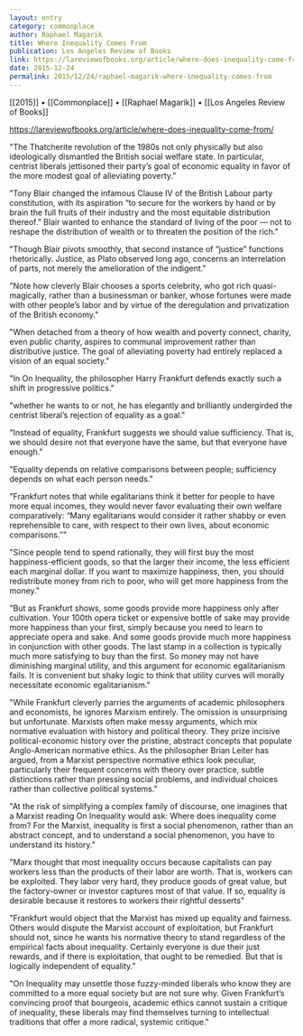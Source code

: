 ```yaml
---
layout: entry
category: commonplace
author: Raphael Magarik
title: Where Inequality Comes From
publication: Los Angeles Review of Books
link: https://lareviewofbooks.org/article/where-does-inequality-come-from/
date: 2015-12-24
permalink: 2015/12/24/raphael-magarik-where-inequality-comes-from
---
```


[[2015]] • [[Commonplace]] • [[Raphael Magarik]] • [[Los Angeles Review of Books]]

https://lareviewofbooks.org/article/where-does-inequality-come-from/

"The Thatcherite revolution of the 1980s not only physically but also ideologically dismantled the British social welfare state. In particular, centrist liberals jettisoned their party’s goal of economic equality in favor of the more modest goal of alleviating poverty."
 
"Tony Blair changed the infamous Clause IV of the British Labour party constitution, with its aspiration “to secure for the workers by hand or by brain the full fruits of their industry and the most equitable distribution thereof.” Blair wanted to enhance the standard of living of the poor — not to reshape the distribution of wealth or to threaten the position of the rich."

"Though Blair pivots smoothly, that second instance of “justice” functions rhetorically. Justice, as Plato observed long ago, concerns an interrelation of parts, not merely the amelioration of the indigent."

"Note how cleverly Blair chooses a sports celebrity, who got rich quasi-magically, rather than a businessman or banker, whose fortunes were made with other people’s labor and by virtue of the deregulation and privatization of the British economy."
 
"When detached from a theory of how wealth and poverty connect, charity, even public charity, aspires to communal improvement rather than distributive justice. The goal of alleviating poverty had entirely replaced a vision of an equal society."

"In On Inequality, the philosopher Harry Frankfurt defends exactly such a shift in progressive politics."

"whether he wants to or not, he has elegantly and brilliantly undergirded the centrist liberal’s rejection of equality as a goal."

"Instead of equality, Frankfurt suggests we should value sufficiency. That is, we should desire not that everyone have the same, but that everyone have enough."

"Equality depends on relative comparisons between people; sufficiency depends on what each person needs."

"Frankfurt notes that while egalitarians think it better for people to have more equal incomes, they would never favor evaluating their own welfare comparatively: “Many egalitarians would consider it rather shabby or even reprehensible to care, with respect to their own lives, about economic comparisons.”"

"Since people tend to spend rationally, they will first buy the most happiness-efficient goods, so that the larger their income, the less efficient each marginal dollar. If you want to maximize happiness, then, you should redistribute money from rich to poor, who will get more happiness from the money."

"But as Frankfurt shows, some goods provide more happiness only after cultivation. Your 100th opera ticket or expensive bottle of sake may provide more happiness than your first, simply because you need to learn to appreciate opera and sake. And some goods provide much more happiness in conjunction with other goods. The last stamp in a collection is typically much more satisfying to buy than the first. So money may not have diminishing marginal utility, and this argument for economic egalitarianism fails. It is convenient but shaky logic to think that utility curves will morally necessitate economic egalitarianism."

"While Frankfurt cleverly parries the arguments of academic philosophers and economists, he ignores Marxism entirely. The omission is unsurprising but unfortunate. Marxists often make messy arguments, which mix normative evaluation with history and political theory. They prize incisive political-economic history over the pristine, abstract concepts that populate Anglo-American normative ethics. As the philosopher Brian Leiter has argued, from a Marxist perspective normative ethics look peculiar, particularly their frequent concerns with theory over practice, subtle distinctions rather than pressing social problems, and individual choices rather than collective political systems."

"At the risk of simplifying a complex family of discourse, one imagines that a Marxist reading On Inequality would ask: Where does inequality come from? For the Marxist, inequality is first a social phenomenon, rather than an abstract concept, and to understand a social phenomenon, you have to understand its history."

"Marx thought that most inequality occurs because capitalists can pay workers less than the products of their labor are worth. That is, workers can be exploited. They labor very hard, they produce goods of great value, but the factory-owner or investor captures most of that value. If so, equality is desirable because it restores to workers their rightful desserts"

"Frankfurt would object that the Marxist has mixed up equality and fairness. Others would dispute the Marxist account of exploitation, but Frankfurt should not, since he wants his normative theory to stand regardless of the empirical facts about inequality. Certainly everyone is due their just rewards, and if there is exploitation, that ought to be remedied. But that is logically independent of equality."
 
"On Inequality may unsettle those fuzzy-minded liberals who know they are committed to a more equal society but are not sure why. Given Frankfurt’s convincing proof that bourgeois, academic ethics cannot sustain a critique of inequality, these liberals may find themselves turning to intellectual traditions that offer a more radical, systemic critique."
